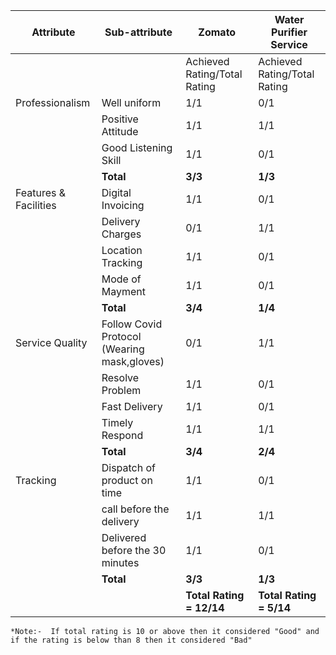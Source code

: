 
| Attribute             | Sub-attribute                               | Zomato                       | Water Purifier Service       |
| --------------------- | ------------------------------------------- | ---------------------------- | ---------------------------- |
|                       |                                             | Achieved Rating/Total Rating | Achieved Rating/Total Rating |
| Professionalism       | Well uniform                                | 1/1                          | 0/1                          |
|                       | Positive Attitude                           | 1/1                          | 1/1                          |
|                       | Good Listening Skill                        | 1/1                          | 0/1                          |
|                       | **Total**                                   | **3/3**                      | **1/3**                      |
| Features & Facilities | Digital Invoicing                           | 1/1                          | 0/1                          |
|                       | Delivery Charges                            | 0/1                          | 1/1                          |
|                       | Location Tracking                           | 1/1                          | 0/1                          |
|                       | Mode of Mayment                             | 1/1                          | 0/1                          |
|                       | **Total**                                   | **3/4**                      | **1/4**                      |
| Service Quality       | Follow Covid Protocol (Wearing mask,gloves) | 0/1                          | 1/1                          |
|                       | Resolve Problem                             | 1/1                          | 0/1                          |
|                       | Fast Delivery                               | 1/1                          | 0/1                          |
|                       | Timely Respond                              | 1/1                          | 1/1                          |
|                       | **Total**                                   | **3/4**                      | **2/4**                      |
| Tracking              | Dispatch of product on time                 | 1/1                          | 0/1                          |
|                       | call before the delivery                    | 1/1                          | 1/1                          |
|                       | Delivered before the 30 minutes             | 1/1                          | 0/1                          |
|                       | **Total**                                   | **3/3**                      | **1/3**                      |
|                       |                                        |  **Total Rating = 12/14**   |   **Total Rating = 5/14**    |


```*Note:-  If total rating is 10 or above then it considered "Good" and if the rating is below than 8 then it considered "Bad"```




